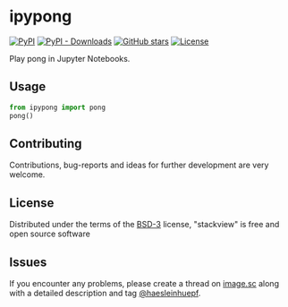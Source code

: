 # ipypong 
[![PyPI](https://img.shields.io/pypi/v/ipypong.svg?color=green)](https://pypi.org/project/ipypong)
[![PyPI - Downloads](https://img.shields.io/pypi/dm/ipypong)](https://pypistats.org/packages/ipypong)
[![GitHub stars](https://img.shields.io/github/stars/haesleinhuepf/ipypong?style=social)](https://github.com/haesleinhuepf/ipypong/)
[![License](https://img.shields.io/pypi/l/ipypong.svg?color=green)](https://github.com/haesleinhuepf/ipypong/raw/main/LICENSE)

Play pong in Jupyter Notebooks.

## Usage

```python
from ipypong import pong
pong()
```



## Contributing

Contributions, bug-reports and ideas for further development are very welcome.

## License

Distributed under the terms of the [BSD-3] license,
"stackview" is free and open source software

## Issues

If you encounter any problems, please create a thread on [image.sc] along with a detailed description and tag [@haesleinhuepf].


[BSD-3]: http://opensource.org/licenses/BSD-3-Clause
[image.sc]: https://image.sc
[@haesleinhuepf]: https://twitter.com/haesleinhuepf

